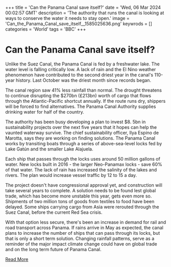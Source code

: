 +++
title = 'Can the Panama Canal save itself?'
date = 'Wed, 06 Mar 2024 00:02:57 GMT'
description = 'The authority that runs the canal is looking at ways to conserve the water it needs to stay open.'
image = 'Can_the_Panama_Canal_save_itself__1585025636.png'
keywrods =  []
categories = 'World'
tags = 'BBC'
+++

# Can the Panama Canal save itself?

Unlike the Suez Canal, the Panama Canal is fed by a freshwater lake.
The water level is falling critically low.
A lack of rain and the El Nino weather phenomenon have contributed to the second driest year in the canal<bb>'s 110-year history.
Last October was the driest month since records began.

The canal region saw 41% less rainfall than normal.
The drought threatens to continue disrupting the $270bn (£213bn) worth of cargo that flows through the Atlantic-Pacific shortcut annually.
If the route runs dry, shippers will be forced to find alternatives.
The Panama Canal Authority supplies drinking water for half of the country.

The authority has been busy developing a plan to invest $8.
5bn in sustainability projects over the next five years that it hopes can help the vaunted waterway survive.
The chief sustainability officer, Ilya Espino de Marotta, says they are working on finding solutions.
The Panama Canal works by transiting boats through a series of above-sea-level locks fed by Lake Gatún and the smaller Lake Alajuela.

Each ship that passes through the locks uses around 50 million gallons of water.
New locks built in 2016 - the larger Neo-Panamax locks - save 60% of that water.
The lack of rain has increased the salinity of the lakes and rivers.
The plan would increase vessel traffic by 12 to 15 a day.

The project doesn<bb>'t have congressional approval yet, and construction will take several years to complete.
A solution needs to be found lest global trade, which has become more unstable this year, gets even more so.
Shipments of two million tons of goods from textiles to food have been delayed.
Some ships carrying cargo from Asia were rerouted through the Suez Canal, before the current Red Sea crisis.

With that option less secure, there<bb>'s been an increase in demand for rail and road transport across Panama.
If rains arrive in May as expected, the canal plans to increase the number of ships that can pass through its locks, but that is only a short term solution.
Changing rainfall patterns, serve as a reminder of the major impact climate change could have on global trade and on the long term future of Panama Canal.


[Read More](https://www.bbc.co.uk/news/business-68467529)
